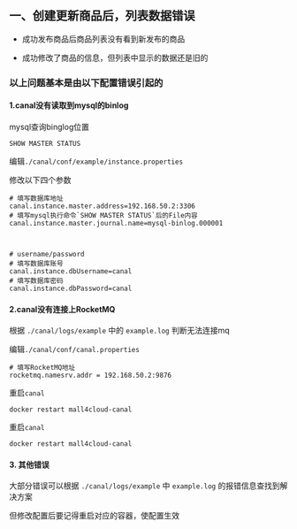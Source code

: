 ## 一、创建更新商品后，列表数据错误

- 成功发布商品后商品列表没有看到新发布的商品

- 成功修改了商品的信息，但列表中显示的数据还是旧的

### 以上问题基本是由以下配置错误引起的

#### 1.canal没有读取到mysql的binlog

mysql查询binglog位置

```mysql
SHOW MASTER STATUS
```

编辑`./canal/conf/example/instance.properties`

修改以下四个参数

```properties
# 填写数据库地址
canal.instance.master.address=192.168.50.2:3306
# 填写mysql执行命令`SHOW MASTER STATUS`后的File内容
canal.instance.master.journal.name=mysql-binlog.000001



# username/password
# 填写数据库账号
canal.instance.dbUsername=canal
# 填写数据库密码
canal.instance.dbPassword=canal
```

#### 2.canal没有连接上RocketMQ

根据 `./canal/logs/example` 中的  `example.log` 判断无法连接mq



编辑`./canal/conf/canal.properties`


```properties
# 填写RocketMQ地址
rocketmq.namesrv.addr = 192.168.50.2:9876
```


重启`canal`

```shell
docker restart mall4cloud-canal
```


重启`canal`

```shell
docker restart mall4cloud-canal
```


#### 3. 其他错误
大部分错误可以根据 `./canal/logs/example` 中  `example.log`  的报错信息查找到解决方案

但修改配置后要记得重启对应的容器，使配置生效






